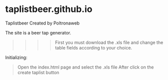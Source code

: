# taplistbeer.github.io

Taplistbeer
Created by Poltronaweb

The site is a beer tap generator.

>>>> First you must download the .xls file and change the table fields according to your choice.

Initializing:
> Open the index.html page and select the .xls file
> After click on the create taplist button
